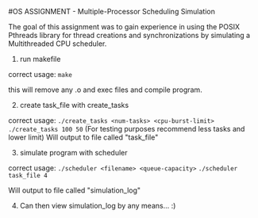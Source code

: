 #OS ASSIGNMENT - Multiple-Processor Scheduling Simulation

The goal of this assignment was to gain experience in using the POSIX Pthreads library for thread creations and synchronizations by simulating a Multithreaded CPU scheduler.

1. run makefile

correct usage:
`make`

this will remove any .o and exec files and compile program.

2. create task_file with create_tasks

correct usage:
`./create_tasks <num-tasks> <cpu-burst-limit>`
`./create_tasks 100 50`
(For testing purposes recommend less tasks and lower limit)
Will output to file called "task_file"

3. simulate program with scheduler

correct usage:
`./scheduler <filename> <queue-capacity>`
`./scheduler task_file 4`

Will output to file called "simulation_log"

4. Can then view simulation_log by any means... :)